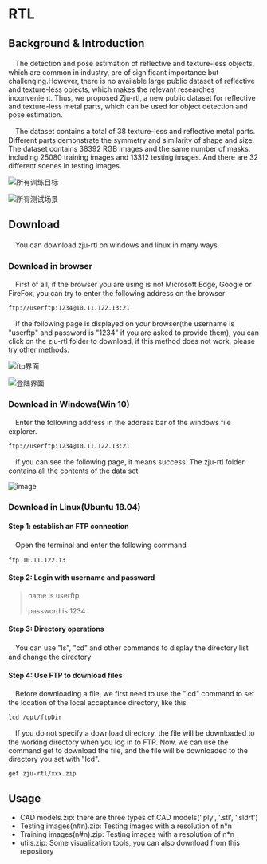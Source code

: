 # RTL
## Background & Introduction
　The detection and pose estimation of reflective and texture-less objects, which are common in industry, are of significant importance but challenging.However, there is no available large public dataset of reflective and texture-less objects, which makes the relevant researches inconvenient. Thus, we proposed Zju-rtl, a new public dataset for reflective and texture-less metal parts, which can be used for object detection and pose estimation.

　The dataset contains a total of 38 texture-less and reflective metal parts. Different parts demonstrate the symmetry and similarity of shape and size. The dataset contains 38392 RGB images and the same number of masks, including 25080 training images and 13312 testing images. And there are 32 different scenes in testing images.

![所有训练目标](https://user-images.githubusercontent.com/60084969/140649189-f40a40d9-f116-4f2b-8994-9b79855ed645.png)

![所有测试场景](https://user-images.githubusercontent.com/60084969/140649193-2bdd725e-41ff-47e0-adda-8fe482d78ffa.png)

## Download
　You can download zju-rtl on windows and linux in many ways.

### Download in browser
　First of all, if the browser you are using is not Microsoft Edge, Google or FireFox, you can try to enter the following address on the browser
```
ftp://userftp:1234@10.11.122.13:21
```
　If the following page is displayed on your browser(the username is "userftp" and password is "1234" if you are asked to provide them), you can click on the zju-rtl folder to download, if this method does not work, please try other methods.


![ftp界面](https://user-images.githubusercontent.com/60084969/140676056-53541be5-c7f8-4118-ad29-8fffe391011e.png)

![登陆界面](https://user-images.githubusercontent.com/60084969/140676071-4c00d19a-2666-4b65-9b5b-fae0da920b2b.png)

### Download in Windows(Win 10)
　Enter the following address in the address bar of the windows file explorer.
```
ftp://userftp:1234@10.11.122.13:21
```
　If you can see the following page, it means success. The zju-rtl folder contains all the contents of the data set.

![image](https://user-images.githubusercontent.com/60084969/140631787-593cb14c-97af-4f7b-b1d6-b19f22e45bad.png)

### Download in Linux(Ubuntu 18.04)
#### Step 1: establish an FTP connection
　Open the terminal and enter the following command
```
ftp 10.11.122.13
```
#### Step 2: Login with username and password
> name is userftp
> 
> password is 1234
#### Step 3: Directory operations
　You can use "ls", "cd" and other commands to display the directory list and change the directory

#### Step 4: Use FTP to download files
　Before downloading a file, we first need to use the "lcd" command to set the location of the local acceptance directory, like this
```
lcd /opt/ftpDir
```
　If you do not specify a download directory, the file will be downloaded to the working directory when you log in to FTP.
Now, we can use the command get to download the file, and the file will be downloaded to the directory you set with "lcd".
```
get zju-rtl/xxx.zip
```
## Usage

* CAD models.zip: there are three types of CAD models('.ply', '.stl', '.sldrt')
* Testing images(n#n).zip: Testing images with a resolution of n*n
* Training images(n#n).zip: Testing images with a resolution of n*n
* utils.zip: Some visualization tools, you can also download from this repository
